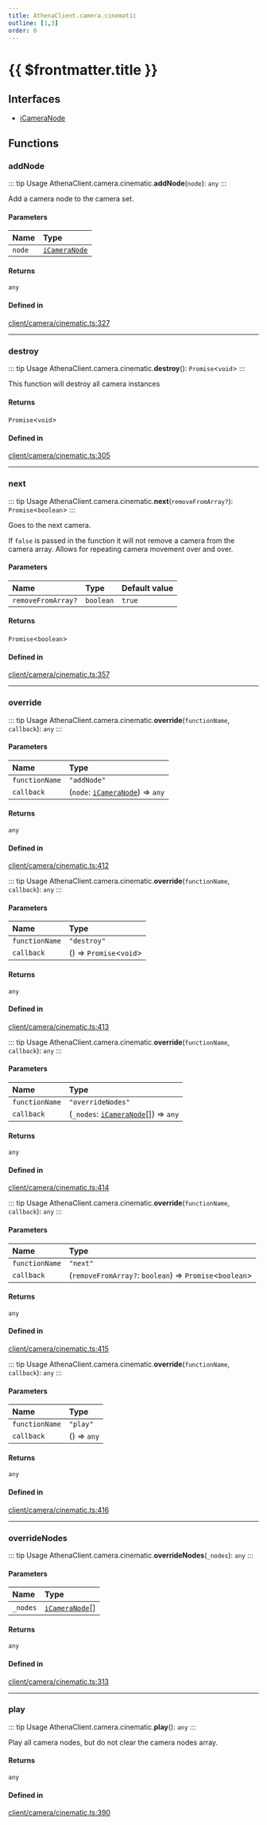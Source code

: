 ```yaml
---
title: AthenaClient.camera.cinematic
outline: [1,3]
order: 0
---
```


# {{ $frontmatter.title }}


## Interfaces

- [iCameraNode](../interfaces/client_camera_cinematic_iCameraNode.md)

## Functions

### addNode

::: tip Usage
AthenaClient.camera.cinematic.**addNode**(`node`): `any`
:::

Add a camera node to the camera set.

#### Parameters

| Name | Type |
| :------ | :------ |
| `node` | [`iCameraNode`](../interfaces/client_camera_cinematic_iCameraNode.md) |

#### Returns

`any`

#### Defined in

[client/camera/cinematic.ts:327](https://github.com/Stuyk/altv-athena/blob/2435881/src/core/client/camera/cinematic.ts#L327)

___

### destroy

::: tip Usage
AthenaClient.camera.cinematic.**destroy**(): `Promise`<`void`\>
:::

This function will destroy all camera instances

#### Returns

`Promise`<`void`\>

#### Defined in

[client/camera/cinematic.ts:305](https://github.com/Stuyk/altv-athena/blob/2435881/src/core/client/camera/cinematic.ts#L305)

___

### next

::: tip Usage
AthenaClient.camera.cinematic.**next**(`removeFromArray?`): `Promise`<`boolean`\>
:::

Goes to the next camera.

If `false` is passed in the function it will not remove a camera
from the camera array. Allows for repeating camera movement over and over.

#### Parameters

| Name | Type | Default value |
| :------ | :------ | :------ |
| `removeFromArray?` | `boolean` | `true` |

#### Returns

`Promise`<`boolean`\>

#### Defined in

[client/camera/cinematic.ts:357](https://github.com/Stuyk/altv-athena/blob/2435881/src/core/client/camera/cinematic.ts#L357)

___

### override

::: tip Usage
AthenaClient.camera.cinematic.**override**(`functionName`, `callback`): `any`
:::

#### Parameters

| Name | Type |
| :------ | :------ |
| `functionName` | ``"addNode"`` |
| `callback` | (`node`: [`iCameraNode`](../interfaces/client_camera_cinematic_iCameraNode.md)) => `any` |

#### Returns

`any`

#### Defined in

[client/camera/cinematic.ts:412](https://github.com/Stuyk/altv-athena/blob/2435881/src/core/client/camera/cinematic.ts#L412)

::: tip Usage
AthenaClient.camera.cinematic.**override**(`functionName`, `callback`): `any`
:::

#### Parameters

| Name | Type |
| :------ | :------ |
| `functionName` | ``"destroy"`` |
| `callback` | () => `Promise`<`void`\> |

#### Returns

`any`

#### Defined in

[client/camera/cinematic.ts:413](https://github.com/Stuyk/altv-athena/blob/2435881/src/core/client/camera/cinematic.ts#L413)

::: tip Usage
AthenaClient.camera.cinematic.**override**(`functionName`, `callback`): `any`
:::

#### Parameters

| Name | Type |
| :------ | :------ |
| `functionName` | ``"overrideNodes"`` |
| `callback` | (`_nodes`: [`iCameraNode`](../interfaces/client_camera_cinematic_iCameraNode.md)[]) => `any` |

#### Returns

`any`

#### Defined in

[client/camera/cinematic.ts:414](https://github.com/Stuyk/altv-athena/blob/2435881/src/core/client/camera/cinematic.ts#L414)

::: tip Usage
AthenaClient.camera.cinematic.**override**(`functionName`, `callback`): `any`
:::

#### Parameters

| Name | Type |
| :------ | :------ |
| `functionName` | ``"next"`` |
| `callback` | (`removeFromArray?`: `boolean`) => `Promise`<`boolean`\> |

#### Returns

`any`

#### Defined in

[client/camera/cinematic.ts:415](https://github.com/Stuyk/altv-athena/blob/2435881/src/core/client/camera/cinematic.ts#L415)

::: tip Usage
AthenaClient.camera.cinematic.**override**(`functionName`, `callback`): `any`
:::

#### Parameters

| Name | Type |
| :------ | :------ |
| `functionName` | ``"play"`` |
| `callback` | () => `any` |

#### Returns

`any`

#### Defined in

[client/camera/cinematic.ts:416](https://github.com/Stuyk/altv-athena/blob/2435881/src/core/client/camera/cinematic.ts#L416)

___

### overrideNodes

::: tip Usage
AthenaClient.camera.cinematic.**overrideNodes**(`_nodes`): `any`
:::

#### Parameters

| Name | Type |
| :------ | :------ |
| `_nodes` | [`iCameraNode`](../interfaces/client_camera_cinematic_iCameraNode.md)[] |

#### Returns

`any`

#### Defined in

[client/camera/cinematic.ts:313](https://github.com/Stuyk/altv-athena/blob/2435881/src/core/client/camera/cinematic.ts#L313)

___

### play

::: tip Usage
AthenaClient.camera.cinematic.**play**(): `any`
:::

Play all camera nodes, but do not clear the camera nodes array.

#### Returns

`any`

#### Defined in

[client/camera/cinematic.ts:390](https://github.com/Stuyk/altv-athena/blob/2435881/src/core/client/camera/cinematic.ts#L390)
